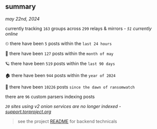 
## summary
_may 22nd, 2024_

currently tracking `163` groups across `299` relays & mirrors - _`51` currently online_

⏲ there have been `5` posts within the `last 24 hours`

🦈 there have been `127` posts within the `month of may`

🪐 there have been `519` posts within the `last 90 days`

🏚 there have been `944` posts within the `year of 2024`

🦕 there have been `10226` posts `since the dawn of ransomwatch`

there are `96` custom parsers indexing posts

_`20` sites using v2 onion services are no longer indexed - [support.torproject.org](https://support.torproject.org/onionservices/v2-deprecation/)_

> see the project [README](https://github.com/joshhighet/ransomwatch#ransomwatch--) for backend technicals

